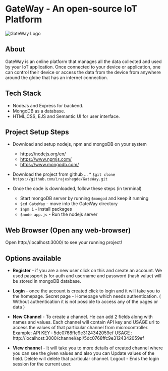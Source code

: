 # GateWay - An open-source IoT Platform
![GateWay Logo](https://github.com/irajeshegde/GateWay/blob/master/images/logo.jpg)

## About
GateWay is an online platform that manages all the data collected and used by your IoT application. Once connected to your device or application, one can control their device or access the data from the device from anywhere around the globe that has an internet connection.

## Tech Stack
- NodeJs and Express for backend.
- MongoDB as a database.
- HTML,CSS, EJS and Semantic UI for user interface.

## Project Setup Steps

- Download and setup nodejs, npm and mongoDB on your system
  * https://nodejs.org/en/
  * https://www.npmjs.com/
  * https://www.mongodb.com/

- Download the project from github
... * ```$git clone https://github.com/irajeshegde/GateWay.git```

- Once the code is downloaded, follow these steps (in terminal)
  * Start mongoDB server by running ```$mongod``` and keep it running
  * ```$cd GateWay``` - move into the GateWay directory
  * ```$npm i``` - install packages
  * ```$node app.js``` - Run the nodejs server

## Web Browser (Open any web-browser)
Open http://localhost:3000/ to see your running project!


## Options available

* **Register** - if you are a new user click on this and create an account. We used passport js for auth and username and password (hash value) will be stored in mongoDB database.

* **Login** - once the account is created click to login and it will take you to the homepage.
Secret page - Homepage which needs authentication. ( Without authentication it is not possible to access any of the pages or data )

* **New Channel** - To create a channel. He can add 2 fields along with names and values. Each channel will contain API key and USAGE url to access the values of that particular channel from microcontroller.
Example: 	API KEY : 5dc0768ffc9e3124342059ef
USAGE : http://localhost:3000/channel/api/5dc0768ffc9e3124342059ef


* **View channel** - It will take you to more details of created channel where you can see the given values and also you can Update values of the field. Delete will delete that particular channel.
Logout - Ends the login session for the current user.




